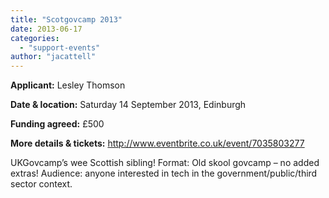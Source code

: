 ```yaml
---
title: "Scotgovcamp 2013"
date: 2013-06-17
categories: 
  - "support-events"
author: "jacattell"
---
```


**Applicant:** Lesley Thomson

**Date & location:** Saturday 14 September 2013, Edinburgh

**Funding agreed:** £500

**More details & tickets:** http://www.eventbrite.co.uk/event/7035803277

UKGovcamp’s wee Scottish sibling! Format: Old skool govcamp – no added extras! Audience: anyone interested in tech in the government/public/third sector context.
